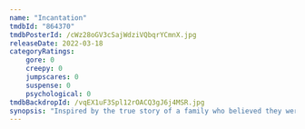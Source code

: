 ```yaml
---
name: "Incantation"
tmdbId: "864370"
tmdbPosterId: /cWz28oGV3cSajWdziVQbqrYCmnX.jpg
releaseDate: 2022-03-18
categoryRatings:
    gore: 0
    creepy: 0
    jumpscares: 0
    suspense: 0
    psychological: 0
tmdbBackdropId: /vqEX1uF3Spl12rOACQ3gJ6j4MSR.jpg
synopsis: "Inspired by the true story of a family who believed they were possessed by spirits. This film follows a woman who must protect her child from a curse."
---
```

